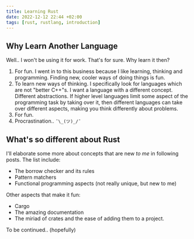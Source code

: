 ```yaml
---
title: Learning Rust
date: 2022-12-12 22:44 +02:00
tags: [rust, rustlang, introduction]
---
```


## Why Learn Another Language

Well.. I won't be using it for work. That's for sure. Why learn it then?
1. For fun. I went in to this business because I like learning, thinking and
programming. Finding new, cooler ways of doing things is fun.
2. To learn new ways of thinking. I specifically look for languages which are
not "better C++"s. I want a language with a different concept. Different 
abstractions. If higher level languages limit some aspect of the programming task
by taking over it, then different languages can take over different aspects,
making you think differently about problems.
3. For fun.
4. Procrastination.. `¯\_(ツ)_/¯`

## What's so different about Rust

I'll elaborate some more about concepts that are new *to me* in following posts.
The list include:
* The borrow checker and its rules
* Pattern matchers
* Functional programming aspects (not really unique, but new to me)

Other aspects that make it fun:
* Cargo
* The amazing documentation
* The miriad of crates and the ease of adding them to a project.

To be continued.. (hopefully)